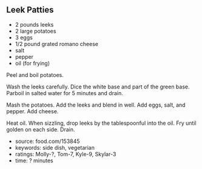 Leek Patties
------------

- 2 pounds leeks
- 2 large potatoes
- 3 eggs
- 1/2 pound grated romano cheese
- salt
- pepper
- oil (for frying)

Peel and boil potatoes.

Wash the leeks carefully.  Dice the white base and part of the green
base.  Parboil in salted water for 5 minutes and drain.

Mash the potatoes.  Add the leeks and blend in well.  Add eggs, salt,
and pepper.  Add cheese.

Heat oil.  When sizzling, drop leeks by the tablespoonful into the
oil.  Fry until golden on each side.  Drain.

- source: food.com/153845
- keywords: side dish, vegetarian
- ratings: Molly-?, Tom-7, Kyle-9, Skylar-3
- time: ? minutes
